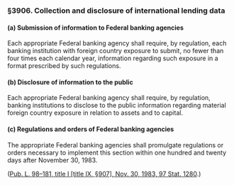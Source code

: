 ### §3906. Collection and disclosure of international lending data ###

[]()

#### (a) Submission of information to Federal banking agencies ####

Each appropriate Federal banking agency shall require, by regulation, each banking institution with foreign country exposure to submit, no fewer than four times each calendar year, information regarding such exposure in a format prescribed by such regulations.

[]()

#### (b) Disclosure of information to the public ####

Each appropriate Federal banking agency shall require, by regulation, banking institutions to disclose to the public information regarding material foreign country exposure in relation to assets and to capital.

[]()

#### (c) Regulations and orders of Federal banking agencies ####

The appropriate Federal banking agencies shall promulgate regulations or orders necessary to implement this section within one hundred and twenty days after November 30, 1983.

([Pub. L. 98–181, title I [title IX, §907], Nov. 30, 1983, 97 Stat. 1280](/statviewer.htm?volume=97&page=1280).)